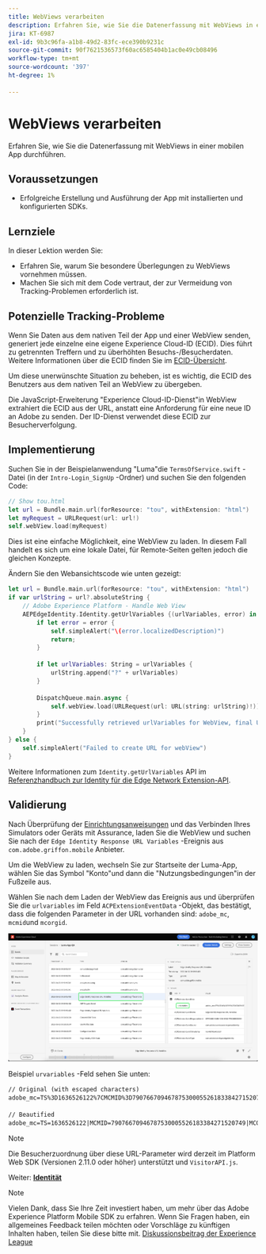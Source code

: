 ```yaml
---
title: WebViews verarbeiten
description: Erfahren Sie, wie Sie die Datenerfassung mit WebViews in einer mobilen App durchführen.
jira: KT-6987
exl-id: 9b3c96fa-a1b8-49d2-83fc-ece390b9231c
source-git-commit: 90f7621536573f60ac6585404b1ac0e49cb08496
workflow-type: tm+mt
source-wordcount: '397'
ht-degree: 1%

---
```


# WebViews verarbeiten

Erfahren Sie, wie Sie die Datenerfassung mit WebViews in einer mobilen App durchführen.

## Voraussetzungen

* Erfolgreiche Erstellung und Ausführung der App mit installierten und konfigurierten SDKs.

## Lernziele

In dieser Lektion werden Sie:

* Erfahren Sie, warum Sie besondere Überlegungen zu WebViews vornehmen müssen.
* Machen Sie sich mit dem Code vertraut, der zur Vermeidung von Tracking-Problemen erforderlich ist.

## Potenzielle Tracking-Probleme

Wenn Sie Daten aus dem nativen Teil der App und einer WebView senden, generiert jede einzelne eine eigene Experience Cloud-ID (ECID). Dies führt zu getrennten Treffern und zu überhöhten Besuchs-/Besucherdaten. Weitere Informationen über die ECID finden Sie im [ECID-Übersicht](https://experienceleague.adobe.com/docs/experience-platform/identity/ecid.html?lang=en).

Um diese unerwünschte Situation zu beheben, ist es wichtig, die ECID des Benutzers aus dem nativen Teil an WebView zu übergeben.

Die JavaScript-Erweiterung &quot;Experience Cloud-ID-Dienst&quot;in WebView extrahiert die ECID aus der URL, anstatt eine Anforderung für eine neue ID an Adobe zu senden. Der ID-Dienst verwendet diese ECID zur Besucherverfolgung.

## Implementierung

Suchen Sie in der Beispielanwendung &quot;Luma&quot;die `TermsOfService.swift` -Datei (in der `Intro-Login_SignUp` -Ordner) und suchen Sie den folgenden Code:

```swift
// Show tou.html
let url = Bundle.main.url(forResource: "tou", withExtension: "html")
let myRequest = URLRequest(url: url!)
self.webView.load(myRequest)
```

Dies ist eine einfache Möglichkeit, eine WebView zu laden. In diesem Fall handelt es sich um eine lokale Datei, für Remote-Seiten gelten jedoch die gleichen Konzepte.

Ändern Sie den Webansichtscode wie unten gezeigt:

```swift
let url = Bundle.main.url(forResource: "tou", withExtension: "html")
if var urlString = url?.absoluteString {
    // Adobe Experience Platform - Handle Web View
    AEPEdgeIdentity.Identity.getUrlVariables {(urlVariables, error) in
        if let error = error {
            self.simpleAlert("\(error.localizedDescription)")
            return;
        }

        if let urlVariables: String = urlVariables {
            urlString.append("?" + urlVariables)
        }

        DispatchQueue.main.async {
            self.webView.load(URLRequest(url: URL(string: urlString)!))
        }
        print("Successfully retrieved urlVariables for WebView, final URL: \(urlString)")
    }
} else {
    self.simpleAlert("Failed to create URL for webView")
}
```

Weitere Informationen zum `Identity.getUrlVariables` API im [Referenzhandbuch zur Identity für die Edge Network Extension-API](https://developer.adobe.com/client-sdks/documentation/identity-for-edge-network/api-reference/#geturlvariables).

## Validierung

Nach Überprüfung der [Einrichtungsanweisungen](assurance.md) und das Verbinden Ihres Simulators oder Geräts mit Assurance, laden Sie die WebView und suchen Sie nach der `Edge Identity Response URL Variables` -Ereignis aus `com.adobe.griffon.mobile` Anbieter.

Um die WebView zu laden, wechseln Sie zur Startseite der Luma-App, wählen Sie das Symbol &quot;Konto&quot;und dann die &quot;Nutzungsbedingungen&quot;in der Fußzeile aus.

Wählen Sie nach dem Laden der WebView das Ereignis aus und überprüfen Sie die `urlvariables` im Feld `ACPExtensionEventData` -Objekt, das bestätigt, dass die folgenden Parameter in der URL vorhanden sind: `adobe_mc`, `mcmid`und `mcorgid`.

![Webseitenvalidierung](assets/mobile-webview-validation.png)

Beispiel `urvariables` -Feld sehen Sie unten:

```html
// Original (with escaped characters)
adobe_mc=TS%3D1636526122%7CMCMID%3D79076670946787530005526183384271520749%7CMCORGID%3D7ABB3E6A5A7491460A495D61%40AdobeOrg

// Beautified
adobe_mc=TS=1636526122|MCMID=79076670946787530005526183384271520749|MCORGID=7ABB3E6A5A7491460A495D61@AdobeOrg
```

>[!NOTE]
>
>Die Besucherzuordnung über diese URL-Parameter wird derzeit im Platform Web SDK (Versionen 2.11.0 oder höher) unterstützt und `VisitorAPI.js`.


Weiter: **[Identität](identity.md)**

>[!NOTE]
>
>Vielen Dank, dass Sie Ihre Zeit investiert haben, um mehr über das Adobe Experience Platform Mobile SDK zu erfahren. Wenn Sie Fragen haben, ein allgemeines Feedback teilen möchten oder Vorschläge zu künftigen Inhalten haben, teilen Sie diese bitte mit. [Diskussionsbeitrag der Experience League](https://experienceleaguecommunities.adobe.com/t5/adobe-experience-platform-launch/tutorial-discussion-implement-adobe-experience-cloud-in-mobile/td-p/443796)